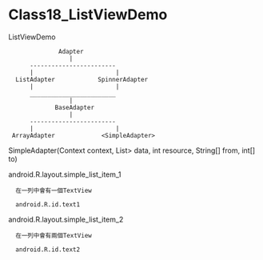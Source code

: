 # Class18_ListViewDemo
ListViewDemo

                  Adapter
                     |
          ------------------------
          |                       |
      ListAdapter            SpinnerAdapter
          |                       |
          ________________________
                     |
                 BaseAdapter
                     |
          ------------------------
          |                       |
     ArrayAdapter             <SimpleAdapter>

 SimpleAdapter(Context context, List<? extends Map<String, ?>> data, int resource, String[] from, int[] to)



 android.R.layout.simple_list_item_1
 
      在一列中會有一個TextView
      
      android.R.id.text1

 android.R.layout.simple_list_item_2
 
      在一列中會有兩個TextView
      
      android.R.id.text2
      
      
